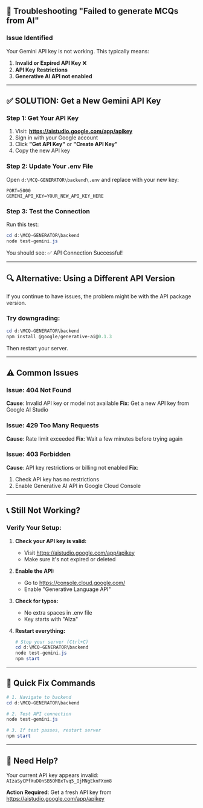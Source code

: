 ## 🔧 Troubleshooting "Failed to generate MCQs from AI"

### Issue Identified
Your Gemini API key is not working. This typically means:

1. **Invalid or Expired API Key** ❌
2. **API Key Restrictions**
3. **Generative AI API not enabled**

---

## ✅ SOLUTION: Get a New Gemini API Key

### Step 1: Get Your API Key

1. Visit: **https://aistudio.google.com/app/apikey**
2. Sign in with your Google account
3. Click **"Get API Key"** or **"Create API Key"**
4. Copy the new API key

### Step 2: Update Your .env File

Open `d:\MCQ-GENERATOR\backend\.env` and replace with your new key:

```
PORT=5000
GEMINI_API_KEY=YOUR_NEW_API_KEY_HERE
```

### Step 3: Test the Connection

Run this test:
```powershell
cd d:\MCQ-GENERATOR\backend
node test-gemini.js
```

You should see: ✅ API Connection Successful!

---

## 🔍 Alternative: Using a Different API Version

If you continue to have issues, the problem might be with the API package version.

### Try downgrading:

```powershell
cd d:\MCQ-GENERATOR\backend
npm install @google/generative-ai@0.1.3
```

Then restart your server.

---

## ⚠️ Common Issues

### Issue: 404 Not Found
**Cause**: Invalid API key or model not available
**Fix**: Get a new API key from Google AI Studio

### Issue: 429 Too Many Requests
**Cause**: Rate limit exceeded
**Fix**: Wait a few minutes before trying again

### Issue: 403 Forbidden
**Cause**: API key restrictions or billing not enabled
**Fix**: 
1. Check API key has no restrictions
2. Enable Generative AI API in Google Cloud Console

---

## 📞 Still Not Working?

### Verify Your Setup:

1. **Check your API key is valid:**
   - Visit https://aistudio.google.com/app/apikey
   - Make sure it's not expired or deleted

2. **Enable the API:**
   - Go to https://console.cloud.google.com/
   - Enable "Generative Language API"

3. **Check for typos:**
   - No extra spaces in .env file
   - Key starts with "AIza"

4. **Restart everything:**
   ```powershell
   # Stop your server (Ctrl+C)
   cd d:\MCQ-GENERATOR\backend
   node test-gemini.js
   npm start
   ```

---

## 🎯 Quick Fix Commands

```powershell
# 1. Navigate to backend
cd d:\MCQ-GENERATOR\backend

# 2. Test API connection
node test-gemini.js

# 3. If test passes, restart server
npm start
```

---

## 📝 Need Help?

Your current API key appears invalid: `AIzaSyCPfXuDOnSB5OMBxTvq5_IjMNgEknFXom8`

**Action Required**: Get a fresh API key from https://aistudio.google.com/app/apikey
